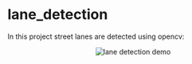 # lane_detection
In this project street lanes are detected using opencv:

<p align="center">
<img src="./lane_detection.gif" alt="lane detection demo">
</p>